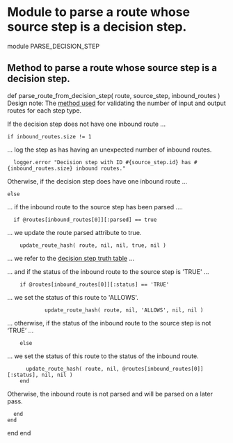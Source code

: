 # Module to parse a route whose source step is a decision step.

module PARSE_DECISION_STEP
## Method to parse a route whose source step is a decision step.

  def parse_route_from_decision_step( route, source_step, inbound_routes )
Design note: The [method used](https://ukparliament.github.io/ontologies/procedure/flowcharts/meta/design-notes/#validating-inputs-and-outputs-to-steps) for validating the number of input and output routes for each step type.

If the decision step does not have one inbound route ...

    if inbound_routes.size != 1
... log the step as has having an unexpected number of inbound routes.

      logger.error "Decision step with ID #{source_step.id} has #{inbound_routes.size} inbound routes."
Otherwise, if the decision step does have one inbound route ...

    else
... if the inbound route to the source step has been parsed ....

      if @routes[inbound_routes[0]][:parsed] == true
... we update the route parsed attribute to true.

        update_route_hash( route, nil, nil, true, nil )
... we refer to the [decision step truth table](https://ukparliament.github.io/ontologies/procedure/flowcharts/meta/design-notes/#truth-table-decision) ...

... and if the status of the inbound route to the source step is 'TRUE' ...

        if @routes[inbound_routes[0]][:status] == 'TRUE'
... we set the status of this route to 'ALLOWS'.

  				update_route_hash( route, nil, 'ALLOWS', nil, nil )
... otherwise, if the status of the inbound route to the source step is not ‘TRUE’ ...

        else
... we set the status of this route to the status of the inbound route.

          update_route_hash( route, nil, @routes[inbound_routes[0]][:status], nil, nil )
        end
Otherwise, the inbound route is not parsed and will be parsed on a later pass.

      end
    end
  end
end